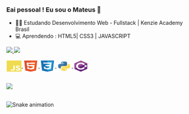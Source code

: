 ### Eai pessoal ! Eu sou o Mateus  👋

- 👨‍🎓 Estudando Desenvolvimento Web - Fullstack | Kenzie Academy Brasil
- 💻 Aprendendo : HTML5| CSS3 | JAVASCRIPT
 <div>
  <a href="https://github.com/fferreiracanedo">
  <img height="180em" src="https://github-readme-stats.vercel.app/api?username=fferreiracanedo&show_icons=true&theme=onedark&include_all_commits=true&count_private=true"/>
  <img height="180em" src="https://github-readme-stats.vercel.app/api/top-langs/?username=fferreiracanedo&layout=compact&langs_count=7&theme=onedark"/>
</div>
<div style="display: inline_block"><br>
  <img align="center" alt="Rafa-Js" height="30" width="40" src="https://raw.githubusercontent.com/devicons/devicon/master/icons/javascript/javascript-plain.svg">
  <img align="center" alt="Rafa-HTML" height="30" width="40" src="https://raw.githubusercontent.com/devicons/devicon/master/icons/html5/html5-original.svg">
  <img align="center" alt="Rafa-CSS" height="30" width="40" src="https://raw.githubusercontent.com/devicons/devicon/master/icons/css3/css3-original.svg">
  <img align="center" alt="Rafa-Python" height="30" width="40" src="https://raw.githubusercontent.com/devicons/devicon/master/icons/python/python-original.svg">
  <img align="center" alt="Rafa-Csharp" height="30" width="40" src="https://raw.githubusercontent.com/devicons/devicon/master/icons/csharp/csharp-original.svg">  
</div>

##

<div>
<div> 
  <a href="https://www.linkedin.com/in/fferreiracanedo/" target="_blank"><img src="https://img.shields.io/badge/-LinkedIn-%230077B5?style=for-the-badge&logo=linkedin&logoColor=white" target="_blank"></a> 
</div>

##

 ![Snake animation](https://github.com/fferreiracanedo/fferreiracanedo/blob/output/github-contribution-grid-snake.svg)
